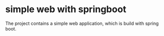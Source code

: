 simple web with springboot
==========================

The project contains a simple web application, which is build with spring boot.
